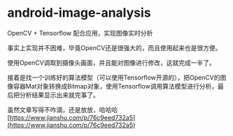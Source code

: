 # android-image-analysis
OpenCV + Tensorflow 配合应用，实现图像实时分析

事实上实现并不困难，毕竟OpenCV还是很强大的，而且使用起来也是很方便。

使用OpenCV调取到摄像头画面，并且能对图像进行修改，这就完成一半了。

接着是找一个训练好的算法模型（可以使用Tensorflow开源的），把OpenCV的图像容器Mat对象转换成Bitmap对象，使用Tensorflow调用算法模型进行分析，最后把分析结果显示出来就完事了。

虽然文章写得不咋滴，还是放放，哈哈哈</br>
[https://www.jianshu.com/p/76c9eed732a5](https://www.jianshu.com/p/76c9eed732a5)
